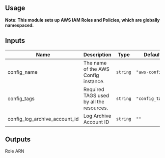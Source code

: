 
## Usage

**Note: This module sets up AWS IAM Roles and Policies, which are globally namespaced.**

## Inputs

| Name | Description | Type | Default | Required |
|------|-------------|------|---------|:--------:|
| config\_name | The name of the AWS Config instance. | `string` | `"aws-config"` | no |
| config\_tags | Required TAGS used by all the resources. | `string` | `"config_tags"` | no |
| config\_log_archive_account_id | Log Archive Account ID | `string` | `""` | yes |


## Outputs
Role ARN